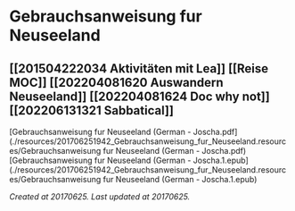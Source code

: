 # Gebrauchsanweisung fur Neuseeland
 [[201504222034 Aktivitäten mit Lea]]
  [[Reise MOC]] 
 [[202204081620 Auswandern Neuseeland]]
 [[202204081624 Doc why not]]
 [[202206131321 Sabbatical]]
---

[Gebrauchsanweisung fur Neuseeland (German - Joscha.pdf](./resources/201706251942_Gebrauchsanweisung_fur_Neuseeland.resources/Gebrauchsanweisung fur Neuseeland (German - Joscha.pdf)
[Gebrauchsanweisung fur Neuseeland (German - Joscha.1.epub](./resources/201706251942_Gebrauchsanweisung_fur_Neuseeland.resources/Gebrauchsanweisung fur Neuseeland (German - Joscha.1.epub)



_Created at 20170625._
_Last updated at 20170625._



